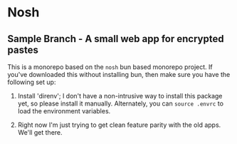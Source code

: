 # Nosh

## Sample Branch - A small web app for encrypted pastes

This is a monorepo based on the `nosh` bun based monorepo project.
If you've downloaded this without installing bun, then make sure
you have the following set up:

1. Install 'direnv'; I don't have a non-intrusive way to install this package yet, so please install it manually. Alternately, you can `source .envrc` to load the environment variables.

2. Right now I'm just trying to get clean feature parity with the old
apps. We'll get there.